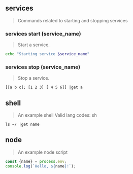 ## services

> Commands related to starting and stopping services

### services start (service_name)

> Start a service.

~~~bash
echo "Starting service $service_name"
~~~

### services stop (service_name)

> Stop a service.

~~~nu
[[a b c]; [1 2 3] [ 4 5 6]] |get a 
~~~



## shell 
> An example shell 
Valid lang codes: sh 

~~~nu 
ls ~/ |get name 
~~~

## node
> An example node script 

~~~js
const {name} = process.env; 
console.log(`Hello, ${name}!`);
~~~